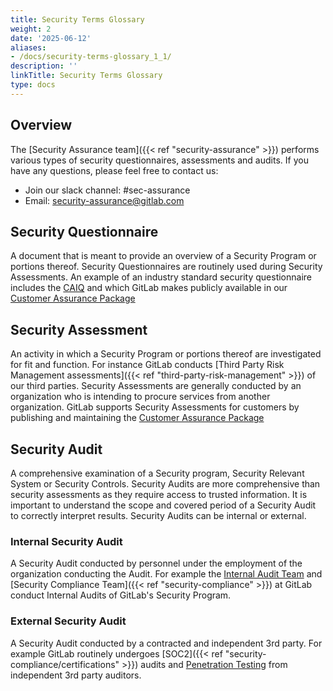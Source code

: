 ```yaml
---
title: Security Terms Glossary
weight: 2
date: '2025-06-12'
aliases:
- /docs/security-terms-glossary_1_1/
description: ''
linkTitle: Security Terms Glossary
type: docs
---
```


## Overview

The [Security Assurance team]({{< ref "security-assurance" >}}) performs various types of security questionnaires, assessments and audits. If you have any questions, please feel free to contact us:

- Join our slack channel: #sec-assurance
- Email: <security-assurance@gitlab.com>

## Security Questionnaire

A document that is meant to provide an overview of a Security Program or portions thereof. Security Questionnaires are routinely used during Security Assessments. An example of an industry standard security questionnaire includes the [CAIQ](https://cloudsecurityalliance.org/star/registry/gitlab/) and which GitLab makes publicly available in our [Customer Assurance Package](https://about.gitlab.com/security/cap/)

## Security Assessment

An activity in which a Security Program or portions thereof are investigated for fit and function. For instance GitLab conducts [Third Party Risk Management assessments]({{< ref "third-party-risk-management" >}}) of our third parties. Security Assessments are generally conducted by an organization who is intending to procure services from another organization. GitLab supports Security Assessments for customers by publishing and maintaining the [Customer Assurance Package](https://about.gitlab.com/security/cap/)

## Security Audit

A comprehensive examination of a Security program, Security Relevant System or Security Controls. Security Audits are more comprehensive than security assessments as they require access to trusted information. It is important to understand the scope and covered period of a Security Audit to correctly interpret results. Security Audits can be internal or external.

### Internal Security Audit

A Security Audit conducted by personnel under the employment of the organization conducting the Audit. For example the [Internal Audit Team](/handbook/internal-audit/) and [Security Compliance Team]({{< ref "security-compliance" >}}) at GitLab conduct Internal Audits of GitLab's Security Program.

### External Security Audit

A Security Audit conducted by a contracted and independent 3rd party. For example GitLab routinely undergoes [SOC2]({{< ref "security-compliance/certifications" >}}) audits and [Penetration Testing](https://about.gitlab.com/security/#external-testing) from independent 3rd party auditors.
